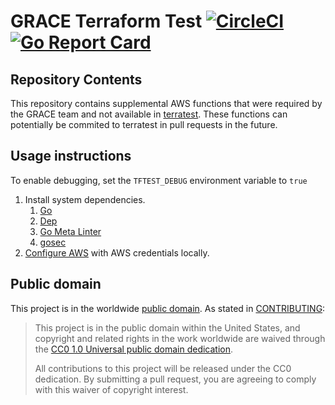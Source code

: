 # GRACE Terraform Test [![CircleCI](https://circleci.com/gh/GSA/grace-tftest.svg?style=svg)](https://circleci.com/gh/GSA/grace-tftest) [![Go Report Card](https://goreportcard.com/badge/github.com/GSA/grace-tftest)](https://goreportcard.com/report/github.com/GSA/grace-tftest)

## Repository Contents

This repository contains supplemental AWS functions that were required by the GRACE team and not available in [terratest](https://github.com/gruntwork-io/terratest). These functions can potentially be commited to terratest in pull requests in the future.

## Usage instructions
To enable debugging, set the `TFTEST_DEBUG` environment variable to `true`

1. Install system dependencies.
    1. [Go](https://golang.org/)
    1. [Dep](https://golang.github.io/dep/docs/installation.html)
    1. [Go Meta Linter](https://github.com/alecthomas/gometalinter)
    1. [gosec](https://github.com/securego/gosec)
1. [Configure AWS](https://www.terraform.io/docs/providers/aws/#authentication) with AWS credentials locally.


## Public domain

This project is in the worldwide [public domain](LICENSE.md). As stated in [CONTRIBUTING](CONTRIBUTING.md):

> This project is in the public domain within the United States, and copyright and related rights in the work worldwide are waived through the [CC0 1.0 Universal public domain dedication](https://creativecommons.org/publicdomain/zero/1.0/).
>
> All contributions to this project will be released under the CC0 dedication. By submitting a pull request, you are agreeing to comply with this waiver of copyright interest.